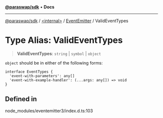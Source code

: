 [**@paraswap/sdk**](../../../../README.md) • **Docs**

***

[@paraswap/sdk](../../../../globals.md) / [\<internal\>](../../../README.md) / [EventEmitter](../README.md) / ValidEventTypes

# Type Alias: ValidEventTypes

> **ValidEventTypes**: `string` \| `symbol` \| `object`

`object` should be in either of the following forms:
```
interface EventTypes {
  'event-with-parameters': any[]
  'event-with-example-handler': (...args: any[]) => void
}
```

## Defined in

node\_modules/eventemitter3/index.d.ts:103
